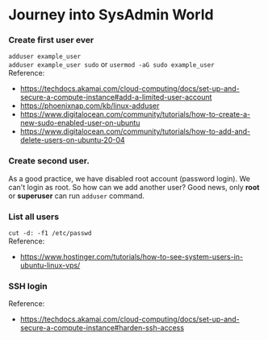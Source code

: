 # Journey into SysAdmin World
### Create first user ever
`adduser example_user` \
`adduser example_user sudo` or `usermod -aG sudo example_user` \
Reference:
- https://techdocs.akamai.com/cloud-computing/docs/set-up-and-secure-a-compute-instance#add-a-limited-user-account
- https://phoenixnap.com/kb/linux-adduser
- https://www.digitalocean.com/community/tutorials/how-to-create-a-new-sudo-enabled-user-on-ubuntu
- https://www.digitalocean.com/community/tutorials/how-to-add-and-delete-users-on-ubuntu-20-04
### Create second user.
As a good practice, we have disabled root account (password login). We can't login as root. So how can we add another user? Good news, only **root** or **superuser** can run `adduser` command.
### List all users
`cut -d: -f1 /etc/passwd` \
Reference:
- https://www.hostinger.com/tutorials/how-to-see-system-users-in-ubuntu-linux-vps/
### SSH login
Reference:
- https://techdocs.akamai.com/cloud-computing/docs/set-up-and-secure-a-compute-instance#harden-ssh-access
